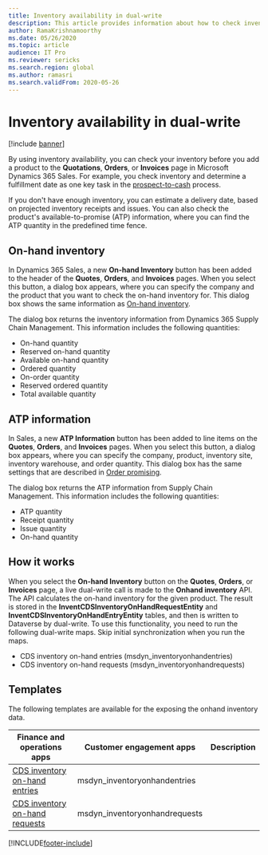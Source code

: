 ```yaml
---
title: Inventory availability in dual-write
description: This article provides information about how to check inventory availability in dual-write.
author: RamaKrishnamoorthy
ms.date: 05/26/2020
ms.topic: article
audience: IT Pro
ms.reviewer: sericks
ms.search.region: global
ms.author: ramasri
ms.search.validFrom: 2020-05-26
---
```


# Inventory availability in dual-write

[!include [banner](../../includes/banner.md)]

By using inventory availability, you can check your inventory before you add a product to the **Quotations**, **Orders**, or **Invoices** page in Microsoft Dynamics 365 Sales. For example, you check inventory and determine a fulfillment date as one key task in the [prospect-to-cash](../../../fin-ops/data-entities/dual-write-prospect-to-cash.md) process.

If you don't have enough inventory, you can estimate a delivery date, based on projected inventory receipts and issues. You can also check the product's available-to-promise (ATP) information, where you can find the ATP quantity in the predefined time fence.

## On-hand inventory

In Dynamics 365 Sales, a new **On-hand Inventory** button has been added to the header of the **Quotes**, **Orders**, and **Invoices** pages. When you select this button, a dialog box appears, where you can specify the company and the product that you want to check the on-hand inventory for. This dialog box shows the same information as [On-hand inventory](../../../../supply-chain/inventory/tasks/check-availability-stock.md).

The dialog box returns the inventory information from Dynamics 365 Supply Chain Management. This information includes the following quantities:

- On-hand quantity
- Reserved on-hand quantity
- Available on-hand quantity
- Ordered quantity
- On-order quantity
- Reserved ordered quantity
- Total available quantity

## ATP information

In Sales, a new **ATP Information** button has been added to line items on the **Quotes**, **Orders**, and **Invoices** pages. When you select this button, a dialog box appears, where you can specify the company, product, inventory site, inventory warehouse, and order quantity. This dialog box has the same settings that are described in [Order promising](../../../../supply-chain/sales-marketing/delivery-dates-available-promise-calculations.md#atp-calculations).

The dialog box returns the ATP information from Supply Chain Management. This information includes the following quantities:

- ATP quantity
- Receipt quantity
- Issue quantity
- On-hand quantity

## How it works

When you select the **On-hand Inventory** button on the **Quotes**, **Orders**, or **Invoices** page, a live dual-write call is made to the **Onhand inventory** API. The API calculates the on-hand inventory for the given product. The result is stored in the **InventCDSInventoryOnHandRequestEntity** and **InventCDSInventoryOnHandEntryEntity** tables, and then is written to Dataverse by dual-write. To use this functionality, you need to run the following dual-write maps. Skip initial synchronization when you run the maps.

- CDS inventory on-hand entries (msdyn_inventoryonhandentries)
- CDS inventory on-hand requests (msdyn_inventoryonhandrequests)

## Templates

The following templates are available for the exposing the onhand inventory data.

Finance and operations apps | Customer engagement apps     | Description
---|---|---
[CDS inventory on-hand entries](mapping-reference.md#145) | msdyn_inventoryonhandentries |
[CDS inventory on-hand requests](mapping-reference.md#147) | msdyn_inventoryonhandrequests |

[!INCLUDE[footer-include](../../../../includes/footer-banner.md)]
